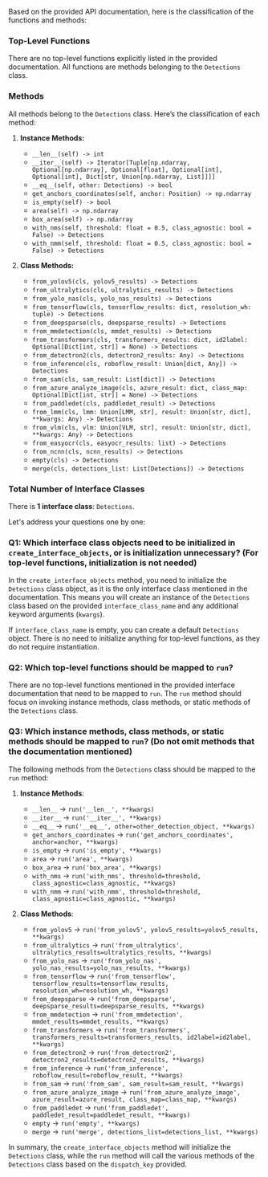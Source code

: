 Based on the provided API documentation, here is the classification of the functions and methods:

### Top-Level Functions
There are no top-level functions explicitly listed in the provided documentation. All functions are methods belonging to the `Detections` class.

### Methods
All methods belong to the `Detections` class. Here’s the classification of each method:

1. **Instance Methods:**
   - `__len__(self) -> int`
   - `__iter__(self) -> Iterator[Tuple[np.ndarray, Optional[np.ndarray], Optional[float], Optional[int], Optional[int], Dict[str, Union[np.ndarray, List]]]]`
   - `__eq__(self, other: Detections) -> bool`
   - `get_anchors_coordinates(self, anchor: Position) -> np.ndarray`
   - `is_empty(self) -> bool`
   - `area(self) -> np.ndarray`
   - `box_area(self) -> np.ndarray`
   - `with_nms(self, threshold: float = 0.5, class_agnostic: bool = False) -> Detections`
   - `with_nmm(self, threshold: float = 0.5, class_agnostic: bool = False) -> Detections`

2. **Class Methods:**
   - `from_yolov5(cls, yolov5_results) -> Detections`
   - `from_ultralytics(cls, ultralytics_results) -> Detections`
   - `from_yolo_nas(cls, yolo_nas_results) -> Detections`
   - `from_tensorflow(cls, tensorflow_results: dict, resolution_wh: tuple) -> Detections`
   - `from_deepsparse(cls, deepsparse_results) -> Detections`
   - `from_mmdetection(cls, mmdet_results) -> Detections`
   - `from_transformers(cls, transformers_results: dict, id2label: Optional[Dict[int, str]] = None) -> Detections`
   - `from_detectron2(cls, detectron2_results: Any) -> Detections`
   - `from_inference(cls, roboflow_result: Union[dict, Any]) -> Detections`
   - `from_sam(cls, sam_result: List[dict]) -> Detections`
   - `from_azure_analyze_image(cls, azure_result: dict, class_map: Optional[Dict[int, str]] = None) -> Detections`
   - `from_paddledet(cls, paddledet_result) -> Detections`
   - `from_lmm(cls, lmm: Union[LMM, str], result: Union[str, dict], **kwargs: Any) -> Detections`
   - `from_vlm(cls, vlm: Union[VLM, str], result: Union[str, dict], **kwargs: Any) -> Detections`
   - `from_easyocr(cls, easyocr_results: list) -> Detections`
   - `from_ncnn(cls, ncnn_results) -> Detections`
   - `empty(cls) -> Detections`
   - `merge(cls, detections_list: List[Detections]) -> Detections`

### Total Number of Interface Classes
There is **1 interface class**: `Detections`.

Let's address your questions one by one:

### Q1: Which interface class objects need to be initialized in `create_interface_objects`, or is initialization unnecessary? (For top-level functions, initialization is not needed)

In the `create_interface_objects` method, you need to initialize the `Detections` class object, as it is the only interface class mentioned in the documentation. This means you will create an instance of the `Detections` class based on the provided `interface_class_name` and any additional keyword arguments (`kwargs`). 

If `interface_class_name` is empty, you can create a default `Detections` object. There is no need to initialize anything for top-level functions, as they do not require instantiation.

### Q2: Which top-level functions should be mapped to `run`?

There are no top-level functions mentioned in the provided interface documentation that need to be mapped to `run`. The `run` method should focus on invoking instance methods, class methods, or static methods of the `Detections` class.

### Q3: Which instance methods, class methods, or static methods should be mapped to `run`? (Do not omit methods that the documentation mentioned)

The following methods from the `Detections` class should be mapped to the `run` method:

1. **Instance Methods**:
   - `__len__` → `run('__len__', **kwargs)`
   - `__iter__` → `run('__iter__', **kwargs)`
   - `__eq__` → `run('__eq__', other=other_detection_object, **kwargs)`
   - `get_anchors_coordinates` → `run('get_anchors_coordinates', anchor=anchor, **kwargs)`
   - `is_empty` → `run('is_empty', **kwargs)`
   - `area` → `run('area', **kwargs)`
   - `box_area` → `run('box_area', **kwargs)`
   - `with_nms` → `run('with_nms', threshold=threshold, class_agnostic=class_agnostic, **kwargs)`
   - `with_nmm` → `run('with_nmm', threshold=threshold, class_agnostic=class_agnostic, **kwargs)`

2. **Class Methods**:
   - `from_yolov5` → `run('from_yolov5', yolov5_results=yolov5_results, **kwargs)`
   - `from_ultralytics` → `run('from_ultralytics', ultralytics_results=ultralytics_results, **kwargs)`
   - `from_yolo_nas` → `run('from_yolo_nas', yolo_nas_results=yolo_nas_results, **kwargs)`
   - `from_tensorflow` → `run('from_tensorflow', tensorflow_results=tensorflow_results, resolution_wh=resolution_wh, **kwargs)`
   - `from_deepsparse` → `run('from_deepsparse', deepsparse_results=deepsparse_results, **kwargs)`
   - `from_mmdetection` → `run('from_mmdetection', mmdet_results=mmdet_results, **kwargs)`
   - `from_transformers` → `run('from_transformers', transformers_results=transformers_results, id2label=id2label, **kwargs)`
   - `from_detectron2` → `run('from_detectron2', detectron2_results=detectron2_results, **kwargs)`
   - `from_inference` → `run('from_inference', roboflow_result=roboflow_result, **kwargs)`
   - `from_sam` → `run('from_sam', sam_result=sam_result, **kwargs)`
   - `from_azure_analyze_image` → `run('from_azure_analyze_image', azure_result=azure_result, class_map=class_map, **kwargs)`
   - `from_paddledet` → `run('from_paddledet', paddledet_result=paddledet_result, **kwargs)`
   - `empty` → `run('empty', **kwargs)`
   - `merge` → `run('merge', detections_list=detections_list, **kwargs)`

In summary, the `create_interface_objects` method will initialize the `Detections` class, while the `run` method will call the various methods of the `Detections` class based on the `dispatch_key` provided.